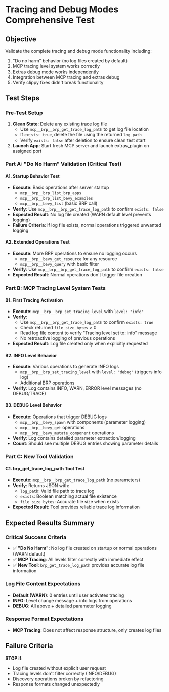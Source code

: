 # Tracing and Debug Modes Comprehensive Test

## Objective
Validate the complete tracing and debug mode functionality including:
1. "Do no harm" behavior (no log files created by default)
2. MCP tracing level system works correctly
3. Extras debug mode works independently
4. Integration between MCP tracing and extras debug
5. Verify clippy fixes didn't break functionality

## Test Steps

### Pre-Test Setup
1. **Clean State**: Delete any existing trace log file
   - Use `mcp__brp__brp_get_trace_log_path` to get log file location
   - If `exists: true`, delete the file using the returned `log_path`
   - Verify `exists: false` after deletion to ensure clean test start
2. **Launch App**: Start fresh MCP server and launch extras_plugin on assigned port

### Part A: "Do No Harm" Validation (Critical Test)

#### A1. Startup Behavior Test
- **Execute**: Basic operations after server startup
  - `mcp__brp__brp_list_brp_apps`
  - `mcp__brp__brp_list_bevy_examples`
  - `mcp__brp__bevy_list` (basic BRP call)
- **Verify**: Use `mcp__brp__brp_get_trace_log_path` to confirm `exists: false`
- **Expected Result**: No log file created (WARN default level prevents logging)
- **Failure Criteria**: If log file exists, normal operations triggered unwanted logging

#### A2. Extended Operations Test
- **Execute**: More BRP operations to ensure no logging occurs
  - `mcp__brp__bevy_get_resource` for any resource
  - `mcp__brp__bevy_query` with basic filter
- **Verify**: Use `mcp__brp__brp_get_trace_log_path` to confirm `exists: false`
- **Expected Result**: Normal operations don't trigger file creation

### Part B: MCP Tracing Level System Tests

#### B1. First Tracing Activation
- **Execute**: `mcp__brp__brp_set_tracing_level` with `level: "info"`
- **Verify**:
  - Use `mcp__brp__brp_get_trace_log_path` to confirm `exists: true`
  - Check returned `file_size_bytes` > 0
  - Read log file content to verify "Tracing level set to: info" message
  - No retroactive logging of previous operations
- **Expected Result**: Log file created only when explicitly requested

#### B2. INFO Level Behavior
- **Execute**: Various operations to generate INFO logs
  - `mcp__brp__brp_set_tracing_level` with `level: "debug"` (triggers info log)
  - Additional BRP operations
- **Verify**: Log contains INFO, WARN, ERROR level messages (no DEBUG/TRACE)

#### B3. DEBUG Level Behavior
- **Execute**: Operations that trigger DEBUG logs
  - `mcp__brp__bevy_spawn` with components (parameter logging)
  - `mcp__brp__bevy_get` operations
  - `mcp__brp__bevy_mutate_component` operations
- **Verify**: Log contains detailed parameter extraction/logging
- **Count**: Should see multiple DEBUG entries showing parameter details

### Part C: New Tool Validation

#### C1. brp_get_trace_log_path Tool Test
- **Execute**: `mcp__brp__brp_get_trace_log_path` (no parameters)
- **Verify**: Returns JSON with:
  - `log_path`: Valid file path to trace log
  - `exists`: Boolean matching actual file existence
  - `file_size_bytes`: Accurate file size when exists
- **Expected Result**: Tool provides reliable trace log information

## Expected Results Summary

### Critical Success Criteria
- ✅ **"Do No Harm"**: No log file created on startup or normal operations (WARN default)
- ✅ **MCP Tracing**: All levels filter correctly with immediate effect
- ✅ **New Tool**: `brp_get_trace_log_path` provides accurate log file information

### Log File Content Expectations
- **Default (WARN)**: 0 entries until user activates tracing
- **INFO**: Level change message + info logs from operations
- **DEBUG**: All above + detailed parameter logging

### Response Format Expectations
- **MCP Tracing**: Does not affect response structure, only creates log files

## Failure Criteria
**STOP if**:
- Log file created without explicit user request
- Tracing levels don't filter correctly (INFO/DEBUG)
- Discovery operations broken by refactoring
- Response formats changed unexpectedly
